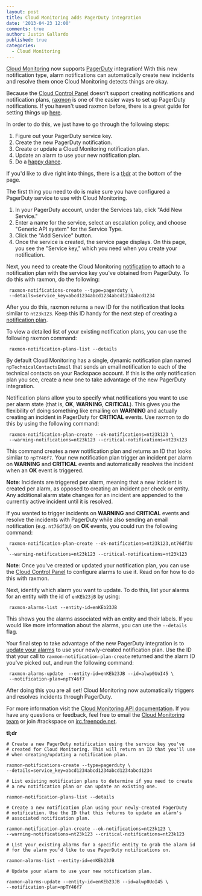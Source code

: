 ```yaml
---
layout: post
title: Cloud Monitoring adds PagerDuty integration
date: '2013-04-23 12:00'
comments: true
author: Justin Gallardo
published: true
categories:
  - Cloud Monitoring
---
```


[Cloud Monitoring](http://www.rackspace.com/cloud/monitoring/)
now supports [PagerDuty](http://www.pagerduty.com)
integration! With this new notification type, alarm notifications can
automatically create new incidents and resolve them once Cloud Monitoring
detects things are okay.

<!-- more -->

Because the [Cloud Control Panel](https://mycloud.rackspace.com/)
doesn't support creating notifications and notification plans,
[raxmon](https://github.com/racker/rackspace-monitoring-cli) is
one of the easier ways to set up PagerDuty notifications. If you haven't used raxmon
before, there is a great guide for setting things up
[here](http://devops.rackspace.com/using-raxmon-to-configure-rackspace-cloud-monitoring.html).

In order to do this, we just have to go through the following steps:

1. Figure out your PagerDuty service key.
2. Create the new PagerDuty notification.
3. Create or update a Cloud Monitoring notification plan.
4. Update an alarm to use your new notification plan.
5. Do a [happy dance](http://i.imgur.com/aqQK8IE.gif).

If you'd like to dive right into things, there is a [tl;dr](#tldr) at
the bottom of the page.

The first thing you need to do is make sure you have configured a
PagerDuty service to use with Cloud Monitoring.

1. In your PagerDuty account, under the Services tab, click "Add New Service."
2. Enter a name for the service, select an escalation policy, and choose "Generic API system" for the Service Type.
3. Click the "Add Service" button.
4. Once the service is created, the service page displays. On this page, you see
   the "Service key," which you need when you create your notification.

Next, you need to create the Cloud Monitoring
[notification](http://docs.rackspace.com/cm/api/v1.0/cm-devguide/content/service-notifications.html) to
attach to a notification plan with the service key you've obtained from
PagerDuty. To do this with raxmon, do the following:

	 raxmon-notifications-create --type=pagerduty \
	 --details=service_key=abcd1234abcd1234abcd1234abcd1234

After you do this, raxmon returns a new ID for the notification that
looks similar to `nt23k123`. Keep this ID handy for the next step of creating a
[notification plan](http://docs.rackspace.com/cm/api/v1.0/cm-devguide/content/service-notification-plans.html).

To view a detailed list of your existing notification plans, you can use the following
raxmon command:

	 raxmon-notification-plans-list --details

By default Cloud Monitoring has a single, dynamic notification plan
named `npTechnicalContactsEmail` that sends an email notification to each of the
technical contacts on your Rackspace account. If this is the only
notification plan you see, create a new one to take
advantage of the new PagerDuty integration.

Notification plans allow you to specify what notifications you want to
use per alarm state (that is, **OK**, **WARNING**, **CRITICAL**). This gives you the
flexibility of doing something like emailing on **WARNING** and actually
creating an incident in PagerDuty for **CRITICAL** events.
Use raxmon to do this by using the following command:

	 raxmon-notification-plan-create --ok-notifications=nt23k123 \
	 --warning-notifications=nt23k123 --critical-notifications=nt23k123

This command creates a new notification plan and returns an ID
that looks similar to `npTY46f7`. Your new notification plan
trigger an incident per alarm on **WARNING** and **CRITICAL** events and automatically
resolves the incident when an **OK** event is triggered.

**Note**: Incidents are triggered per alarm, meaning that a new incident is
created per alarm, as opposed to creating an incident per check or
entity. Any additional alarm state changes for an incident are appended
to the currently active incident until it is resolved.

If you wanted to trigger incidents on **WARNING** and **CRITICAL**
events and resolve the incidents with PagerDuty while also sending an
email notification (e.g. `nt76df3U`) on **OK** events, you could run the
following command:

 	 raxmon-notification-plan-create --ok-notifications=nt23k123,nt76df3U \
	 --warning-notifications=nt23k123 --critical-notifications=nt23k123

**Note**: Once you've created or updated your notification plan, you can use the
[Cloud Control Panel](https://mycloud.rackspace.com/) to configure
alarms to use it. Read on for how to do this with raxmon.

Next, identify which alarm you want to update. To do
this, list your alarms for an entity with the id of `enKEb23jB` by using:

	 raxmon-alarms-list --entity-id=enKEb23JB

This shows you the alarms associated with an entity and their
labels. If you would like more information about the alarms, you can use
the `--details` flag.

Your final step to take advantage of the new PagerDuty integration is
to [update your alarms](http://docs.rackspace.com/cm/api/v1.0/cm-devguide/content/service-alarms.html#service-alarms-update)
to use your newly-created notification plan. Use
the ID that your call to `raxmon-notification-plan-create` returned and
the alarm ID you've picked out, and run the following command:

	 raxmon-alarms-update  --entity-id=enKEb23JB --id=alwp0UoI45 \
	 --notification-plan=npTY46f7

After doing this you are all set! Cloud Monitoring now
automatically triggers and resolves incidents through PagerDuty.

For more information visit the [Cloud Monitoring API documentation](http://docs.rackspace.com/cm/api/v1.0/cm-devguide/content/overview.html).
If you have any questions or feedback, feel free to email the
[Cloud Monitoring team](mailto:monitoring@rackspace.com) or
join #rackspace on [irc.freenode.net](http://webchat.freenode.net?channels=rackspace).

<a name="tldr">**tl;dr**</a>

	# Create a new PagerDuty notification using the service key you've
	# created for Cloud Monitoring. This will return an ID that you'll use
	# when creating/updating a notification plan.

	raxmon-notifications-create --type=pagerduty \
	--details=service_key=abcd1234abcd1234abcd1234abcd1234

	# List existing notification plans to determine if you need to create
	# a new notification plan or can update an existing one.

	raxmon-notification-plans-list --details

	# Create a new notification plan using your newly-created PagerDuty
	# notification. Use the ID that this returns to update an alarm's
	# associated notification plan.

	raxmon-notification-plan-create --ok-notifications=nt23k123 \
	--warning-notifications=nt23k123 --critical-notifications=nt23k123

	# List your existing alarms for a specific entity to grab the alarm id
	# for the alarm you'd like to use PagerDuty notifications on.

	raxmon-alarms-list --entity-id=enKEb23JB

	# Update your alarm to use your new notification plan.

	raxmon-alarms-update --entity-id=enKEb23JB --id=alwp0UoI45 \
	--notification-plan=npTY46f7

